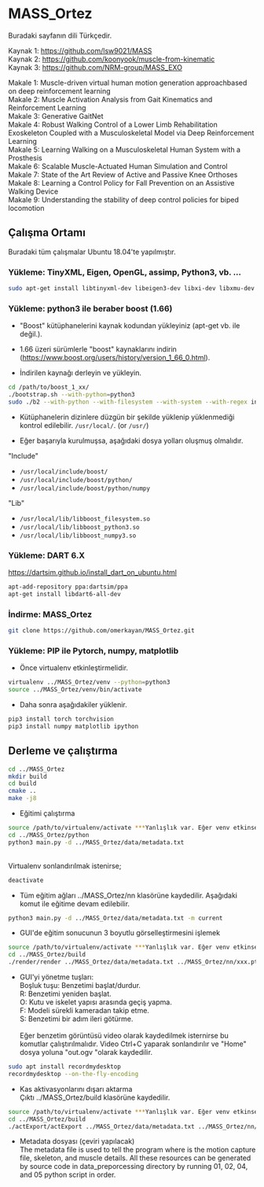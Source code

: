 # MASS_Ortez
Buradaki sayfanın dili Türkçedir.

Kaynak 1: https://github.com/lsw9021/MASS <br />
Kaynak 2: https://github.com/koonyook/muscle-from-kinematic <br />
Kaynak 3: https://github.com/NRM-group/MASS_EXO <br />

Makale 1: Muscle-driven virtual human motion generation approachbased on deep reinforcement learning <br />
Makale 2: Muscle Activation Analysis from Gait Kinematics and Reinforcement Learning <br />
Makale 3: Generative GaitNet <br />
Makale 4: Robust Walking Control of a Lower Limb Rehabilitation Exoskeleton Coupled with a Musculoskeletal Model via Deep Reinforcement Learning <br />
Makale 5: Learning Walking on a Musculoskeletal Human System with a Prosthesis <br />
Makale 6: Scalable Muscle-Actuated Human Simulation and Control <br />
Makale 7: State of the Art Review of Active and Passive Knee Orthoses <br />
Makale 8: Learning a Control Policy for Fall Prevention on an Assistive Walking Device <br />
Makale 9: Understanding the stability of deep control policies for biped locomotion <br />

## Çalışma Ortamı
Buradaki tüm çalışmalar Ubuntu 18.04'te yapılmıştır.

### Yükleme: TinyXML, Eigen, OpenGL, assimp, Python3, vb. ...

```bash
sudo apt-get install libtinyxml-dev libeigen3-dev libxi-dev libxmu-dev freeglut3-dev libassimp-dev libpython3-dev python3-tk python3-numpy virtualenv ipython3 cmake-curses-gui
```

### Yükleme: python3 ile beraber boost (1.66)
* "Boost" kütüphanelerini kaynak kodundan yükleyiniz (apt-get vb. ile değil.).

* 1.66 üzeri sürümlerle "boost" kaynaklarını indirin (https://www.boost.org/users/history/version_1_66_0.html). <br />

* İndirilen kaynağı derleyin ve yükleyin.

```bash
cd /path/to/boost_1_xx/
./bootstrap.sh --with-python=python3
sudo ./b2 --with-python --with-filesystem --with-system --with-regex install
```
* Kütüphanelerin dizinlere düzgün bir şekilde yüklenip yüklenmediği kontrol edilebilir. `/usr/local/`. (or `/usr/`)

* Eğer başarıyla kurulmuşsa, aşağıdaki dosya yolları oluşmuş olmalıdır.

"Include"
* `/usr/local/include/boost/`
* `/usr/local/include/boost/python/`
* `/usr/local/include/boost/python/numpy`

"Lib"
* `/usr/local/lib/libboost_filesystem.so`
* `/usr/local/lib/libboost_python3.so`
* `/usr/local/lib/libboost_numpy3.so`

### Yükleme: DART 6.X
https://dartsim.github.io/install_dart_on_ubuntu.html
```bash
apt-add-repository ppa:dartsim/ppa
apt-get install libdart6-all-dev
```
### İndirme: MASS_Ortez
```bash
git clone https://github.com/omerkayan/MASS_Ortez.git
```

### Yükleme: PIP ile Pytorch, numpy, matplotlib
* Önce virtualenv etkinleştirmelidir.
```bash
virtualenv ../MASS_Ortez/venv --python=python3
source ../MASS_Ortez/venv/bin/activate
```
* Daha sonra aşağıdakiler yüklenir.
```bash
pip3 install torch torchvision
pip3 install numpy matplotlib ipython
```

## Derleme ve çalıştırma
```bash
cd ../MASS_Ortez
mkdir build
cd build
cmake .. 
make -j8
```

* Eğitimi çalıştırma
```bash
source /path/to/virtualenv/activate ***Yanlışlık var. Eğer venv etkinse tekrardan etkinleştirmeye gerek yoktur.
cd ../MASS_Ortez/python
python3 main.py -d ../MASS_Ortez/data/metadata.txt
```
<br /> Virtualenv sonlandırılmak istenirse;
```bash
deactivate
```

* Tüm eğitim ağları ../MASS_Ortez/nn klasörüne kaydedilir. Aşağıdaki komut ile eğitime devam edilebilir.
```bash
python3 main.py -d ../MASS_Ortez/data/metadata.txt -m current
```

* GUI'de eğitim sonucunun 3 boyutlu görselleştirmesini işlemek
```bash
source /path/to/virtualenv/activate ***Yanlışlık var. Eğer venv etkinse tekrardan etkinleştirmeye gerek yoktur.
cd ../MASS_Ortez/build
./render/render ../MASS_Ortez/data/metadata.txt ../MASS_Ortez/nn/xxx.pt ../MASS_Ortez/nn/xxx_muscle.pt
```

* GUI'yi yönetme tuşları: <br />
Boşluk tuşu: Benzetimi başlat/durdur. <br />
R: Benzetimi yeniden başlat. <br />
O: Kutu ve iskelet yapısı arasında geçiş yapma. <br />
F: Modeli sürekli kameradan takip etme. <br />
S: Benzetimi bir adım ileri götürme. <br /> <br />
Eğer benzetim görüntüsü video olarak kaydedilmek isternirse bu komutlar çalıştırılmalıdır. Video Ctrl+C yaparak sonlandırılır ve "Home" dosya yoluna "out.ogv "olarak kaydedilir.
```bash
sudo apt install recordmydesktop
recordmydesktop --on-the-fly-encoding
```

* Kas aktivasyonlarını dışarı aktarma <br />
Çıktı ../MASS_Ortez/build klasörüne kaydedilir.
```bash
source /path/to/virtualenv/activate ***Yanlışlık var. Eğer venv etkinse tekrardan etkinleştirmeye gerek yoktur.
cd ../MASS_Ortez/build
./actExport/actExport ../MASS_Ortez/data/metadata.txt ../MASS_Ortez/nn/xxx.pt ../MASS_Ortez/nn/xxx_muscle.pt
```

* Metadata dosyası (çeviri yapılacak) <br />
The metadata file is used to tell the program where is the motion capture file, skeleton, and muscle details.
All these resources can be generated by source code in data_preporcessing directory by running 01, 02, 04, and 05 python script in order.
